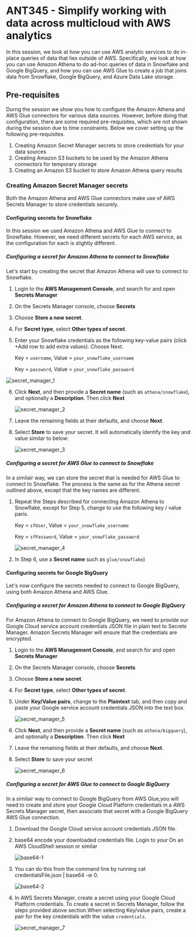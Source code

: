 # ANT345 - Simplify working with data across multicloud with AWS analytics

In this session, we look at how you can use AWS analytic services to do in-place queries of data that lies outside of AWS. Specifically, we look at how you can use Amazon Athena to do ad-hoc queries of data in Snowflake and Google BigQuery, and how you can use AWS Glue to create a job that joins data from Snowflake, Google BigQuery, and Azure Data Lake storage. 

## Pre-requisites
Durng the session we show you how to configure the Amazon Athena and AWS Glue connectors for various data sources. However, before doing that configuration, there are some required pre-requisites, which are not shown during the session due to time constraints. Below we cover setting up the following pre-requisites. 

1. Creating Amazon Secret Manager secrets to store credentials for your data sources
2. Creating Amazon S3 buckets to be used by the Amazon Athena connectors for temporary storage
3. Creating an Amazon S3 bucket to store Amazon Athena query results

### Creating Amazon Secret Manager secrets
Both the Amazon Athena and AWS Glue connectors make use of AWS Secrets Manager to store credentials securely. 

#### Configuring secrets for Snowflake
In this session we used Amazon Athena and AWS Glue to connect to Snowflake. However, we need different secrets for each AWS service, as the configuration for each is slightly different.

##### Configuring a secret for Amazon Athena to connect to Snowflake
Let's start by creating the secret that Amazon Athena will use to connect to Snowflake.

1.	Login to the **AWS Management Console**, and search for and open **Secrets Manager**
2.	On the Secrets Manager console, choose **Secrets** 
3.	Choose **Store a new secret**.
4.	For **Secret type**, select **Other types of secret**.
5.	Enter your Snowflake credentials as the following key-value pairs (click +Add row to add extra values). Choose Next.

       Key = `username`, Value = `your_snowflake_username`

       Key = `password`, Value = `your_snowflake_password`

   ![secret_manager_1](./images/secret_manager_1.png)

6. Click **Next**, and then provide a **Secret name** (such as `athena/snowflake`), and optionally a **Description**. Then click **Next**
   
   ![secret_manager_2](./images/secret_manager_2.png)
   
8. Leave the remaining fields at their defaults, and choose **Next**.
9. Select **Store** to save your secret.
    It will automatically identify the key and value similar to below:
    
   ![secret_manager_3](./images/secret_manager_3.png)
   
##### Configuring a secret for AWS Glue to connect to Snowflake
In a similair way, we can store the secret that is needed for AWS Glue to connect to Snowflake. The process is the same as for the Athena secret outlined above, except that the key names are different. 

1. Repeat the Steps described for connecting Amazon Athena to Snowflake, except for Step 5, change to use the following key / value paris.

     Key = `sfUser`, Value = `your_snowflake_username`

     Key = `sfPassword`, Value = `your_snowflake_password`

   ![secret_manager_4](./images/secret_manager_4.png)
   
3. In Step 6, use a **Secret name** such as `glue/snowflake`)

#### Configuring secrets for Google BigQuery
Let's now configure the secrets needed to connect to Google BigQuery, using both Amazon Athena and AWS Glue. 

##### Configuring a secret for Amazon Athena to connect to Google BigQuery
For Amazon Athena to connect to Google BigQuery, we need to provide our Google Cloud service account credentials JSON file in plain text to Secrets Manager. Amazon Secrets Manager will ensure that the credentials are encrypted. 

1. Login to the **AWS Management Console**, and search for and open **Secrets Manager**
2. On the Secrets Manager console, choose **Secrets** 
3. Choose **Store a new secret**.
4. For **Secret type**, select **Other types of secret**.
5. Under **Key/Value pairs**, change to the **Plaintext** tab, and then copy and paste your Google service account credentials JSON into the text box.
   
   ![secret_manager_5](./images/secret_manager_5.png)
  	
8. Click **Next**, and then provide a **Secret name** (such as `athena/bigquery`), and optionally a **Description**. Then click **Next**
9. Leave the remaining fields at their defaults, and choose **Next**.
10. Select **Store** to save your secret

    ![secret_manager_6](./images/secret_manager_6.png)

##### Configuring a secret for AWS Glue to connect to Google BigQuery
In a similair way to connect to Google BigQuery from AWS Glue,you will need to create and store your Google Cloud Platform credentials in a AWS Secrets Manager secret, then associate that secret with a Google BigQuery AWS Glue connection.

1. Download the  Google Cloud service account credentials JSON file.
2. base64 encode your downloaded credentials file. Login to your On an AWS CloudShell session or similar
   
   ![base64-1](./images/base64-1.png)

4. You can do this from the command line by running cat credentialsFile.json | base64 -w 0.

   ![base64-2](./images/base64-2.png)   

6. In AWS Secrets Manager, create a secret using your Google Cloud Platform credentials. To create a secret in Secrets Manager, follow the steps provided above section.When selecting Key/value pairs, create a pair for the key credentials with the value `credentials`.

   ![secret_manager_7](./images/secret_manager_7.png)









